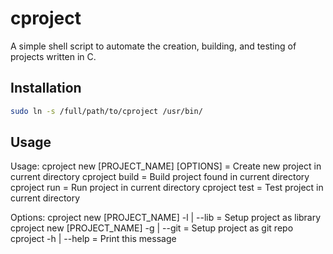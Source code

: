 # cproject
A simple shell script to automate the creation, building, and testing of projects written in C.

## Installation
```bash
sudo ln -s /full/path/to/cproject /usr/bin/
```

## Usage

Usage:
	cproject new [PROJECT_NAME] [OPTIONS]	= Create new project in current directory
	cproject build				= Build project found in current directory
	cproject run				= Run project in current directory
	cproject test				= Test project in current directory

Options:
	cproject new [PROJECT_NAME] -l | --lib	= Setup project as library
	cproject new [PROJECT_NAME] -g | --git	= Setup project as git repo
	cproject -h | --help			= Print this message
